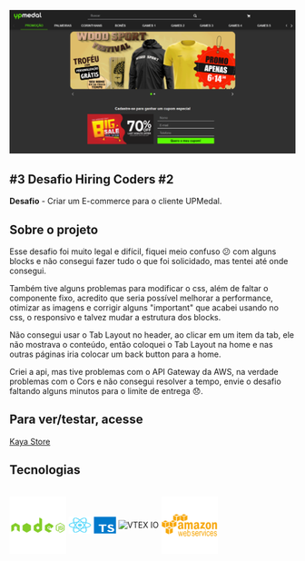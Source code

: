 ![Screenshot](screenshot.png)

## #3 Desafio Hiring Coders #2

<b>Desafio</b> - Criar um E-commerce para o cliente UPMedal.

## Sobre o projeto
Esse desafio foi muito legal e difícil, fiquei meio confuso 😕 com alguns blocks e não consegui fazer tudo o que foi solicidado, mas tentei até onde consegui.

Também tive alguns problemas para modificar o css, além de faltar o componente fixo, acredito que seria possível melhorar a performance, otimizar as imagens e corrigir alguns "important" que acabei usando no css, o responsivo e talvez mudar a estrutura dos blocks.

Não consegui usar o Tab Layout no header, ao clicar em um item da tab, ele não mostrava o conteúdo, então coloquei o Tab Layout na home e nas outras páginas iria colocar um back button para a home.

Criei a api, mas tive problemas com o API Gateway da AWS, na verdade problemas com o Cors e não consegui resolver a tempo, envie o desafio faltando alguns minutos para o limite de entrega 😞.
## Para ver/testar, acesse

[Kaya Store](https://ogma--hiringcoders2021.myvtex.com/)

## Tecnologias

<div style="display: inline_block"><br>

<img align="center" alt="NodeJS" height="100" width="auto" src="https://raw.githubusercontent.com/devicons/devicon/00f02ef57fb7601fd1ddcc2fe6fe670fef3ae3e4/icons/nodejs/nodejs-plain-wordmark.svg" />
  <img align="center" alt="HTML" height="30" width="40" src="https://raw.githubusercontent.com/devicons/devicon/master/icons/react/react-original.svg"/>
   <img align="center" alt="Typescript" height="30" width="40" src="https://raw.githubusercontent.com/devicons/devicon/master/icons/typescript/typescript-plain.svg"/>
   <img align="center" alt="VTEX IO" height="50" width="50" src="https://avatars.githubusercontent.com/in/18749?s=40&v=4"/>

   <img align="center" alt="AWS" height="100" width="auto" src="https://raw.githubusercontent.com/devicons/devicon/00f02ef57fb7601fd1ddcc2fe6fe670fef3ae3e4/icons/amazonwebservices/amazonwebservices-plain-wordmark.svg"/>
</div>